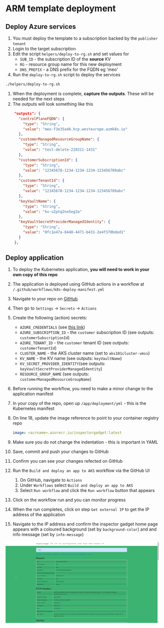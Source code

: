 # ARM template deployment

## Deploy Azure services

1. You must deploy the template to a subscription backed by the `publisher tenant`
1. Login to the target subscription
1. Edit the script `helpers/deploy-to-rg.sh` and set values for
    * `SUB_ID` - the subscription ID of the **source** KV
    * `RG` - resource group name for this new deployment
    * `DNS_PREFIX` - a DNS prefix for the FQDN eg 'meo'
1. Run the `deploy-to-rg.sh` script to deploy the services

```bash
./helpers/deploy-to-rg.sh
```

1. When the deployment is complete, **capture the outputs**. These will be needed for the next steps
1. The outputs will look something like this

```json
    "outputs": {
      "controlPlaneFQDN": {
        "type": "String",
        "value": "meo-f3e35a46.hcp.westeurope.azmk8s.io"
      },
      "customerManagedResourceGroupName": {
        "type": "String",
        "value": "test-delete-220311-1431"
      },
      "customerSubscriptionId": {
        "type": "String",
        "value": "12345678-1234-1234-1234-123456789abc"
      },
      "customerTenantId": {
        "type": "String",
        "value": "12345678-1234-1234-1234-123456789abc"
      },
      "keyVaultName": {
        "type": "String",
        "value": "kv-u2ptq2ne5eg3a"
      },
      "keyVaultSecretProviderManagedIdentity": {
        "type": "String",
        "value": "0fc1e47a-8448-4471-b431-2e4f370bded1"
      }
    },
```

## Deploy application

1. To deploy the Kubernetes application, **you will need to work in your own copy of this repo**
1. The application is deployed using GitHub actions in a workflow at `/.github/workflows/k8s-deploy-manifest.yml`
1. Navigate to your repo on [GitHub](https://www.github.com)
1. Then go to `Settings` -> `Secrets` -> `Actions`
1. Create the following (action) secrets:
    * `AZURE_CREDENTIALS` (see [this link](https://github.com/marketplace/actions/azure-login#configure-a-service-principal-with-a-secret))
    * `AZURE_SUBSCRIPTION_ID` - the `customer` subscription ID (see outputs: `customerSubscriptionId`)
    * `AZURE_TENANT_ID` - the `customer` tenant ID (see outputs: `customerTenantId`)
    * `CLUSTER_NAME` - the AKS cluster name (set to `aks101cluster-vmss`)
    * `KV_NAME` - the KV name (see outputs: `keyVaultName`)
    * `KV_SECRET_PROVIDER_IDENTITY`(see outputs: `keyVaultSecretProviderManagedIdentity`)
    * `RESOURCE_GROUP_NAME` (see outputs: `customerManagedResourceGroupName`)
1. Before running the workflow, you need to make a minor change to the application manifest
1. In your copy of the repo, open up `/app/deployment/yml` - this is the Kubernetes manifest
1. On line 18, update the image reference to point to your container registry repo

    ```yaml
    image: <acrname>.azurecr.io/inspectorgadget:latest
    ```

1. Make sure you do not change the indentation - this is important in YAML
1. Save, commit and push your changes to GitHub
1. Confirm you can see your changes refected on GitHub
1. Run the `Build and deploy an app to AKS` workflow via the GitHub UI
   1. On GitHub, navigate to `Actions`
   1. Under `Workflows` select `Build and deploy an app to AKS`
   1. Select `Run workflow` and click the `Run workflow` button that appears
1. Click on the workflow run and you can monitor progress
1. When the run completes, click on step `Get external IP` to get the IP address of the application
1. Navigate to the IP address and confirm the inspector gadget home page appears with a coloured background (set by `background-color`) and and info message (set by `info-message`)

  ![Image of inspector gadget hompage](images/inspector-gadget.png)
